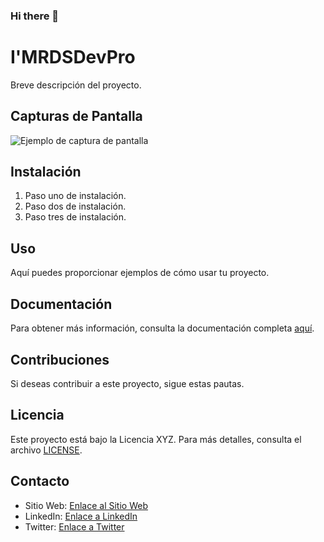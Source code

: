 ### Hi there 👋

<!--
**ronalRD19/ronalRD19** is a ✨ _special_ ✨ repository because its `README.md` (this file) appears on your GitHub profile.

Here are some ideas to get you started:

- 🔭 I’m currently working on ...
- 🌱 I’m currently learning ...
- 👯 I’m looking to collaborate on ...
- 🤔 I’m looking for help with ...
- 💬 Ask me about ...
- 📫 How to reach me: ...
- 😄 Pronouns: ...
- ⚡ Fun fact: ...
-->
# I'MRDSDevPro

Breve descripción del proyecto.

## Capturas de Pantalla

![Ejemplo de captura de pantalla](ruta/a/imagen.png)

## Instalación

1. Paso uno de instalación.
2. Paso dos de instalación.
3. Paso tres de instalación.

## Uso

Aquí puedes proporcionar ejemplos de cómo usar tu proyecto.

## Documentación

Para obtener más información, consulta la documentación completa [aquí](enlace/a/documentacion).

## Contribuciones

Si deseas contribuir a este proyecto, sigue estas pautas.

## Licencia

Este proyecto está bajo la Licencia XYZ. Para más detalles, consulta el archivo [LICENSE](enlace/a/licencia).

## Contacto

- Sitio Web: [Enlace al Sitio Web](enlace/a/sitio)
- LinkedIn: [Enlace a LinkedIn](enlace/a/linkedin)
- Twitter: [Enlace a Twitter](enlace/a/twitter)
